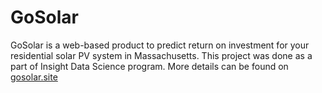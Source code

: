 # GoSolar

GoSolar is a web-based product to predict return on investment for your residential solar PV system in Massachusetts.
This project was done as a part of Insight Data Science program. More details can be found on [gosolar.site](http://gosolar.site)
